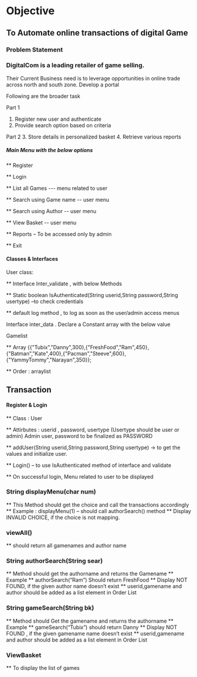 # Objective

## To Automate online transactions of digital Game

### Problem Statement ### 

### DigitalCom is a leading retailer of game selling. 
Their Current Business need is to leverage opportunities in online trade across north and south zone. Develop a portal  

Following are the broader task

Part 1
1.	Register new user and authenticate 
2.	Provide search option based on criteria

Part 2
3.	Store details in personalized basket
4.	Retrieve  various reports

##### Main Menu with the below options

** Register

** Login


** List all Games   --- menu related to user

** Search using Game name  -- user menu

** Search using Author -- user menu

** View Basket -- user menu



** Reports – To be accessed only by admin

** Exit


#### Classes & Interfaces
 
User class: 


** Interface Inter_validate , with below Methods

** Static boolean IsAuthenticated(String userid,String password,String usertype) –to check credentials 

** default log method , to log as soon as the user/admin access menus



Interface inter_data  . Declare a Constant array with the below value

Gamelist 

**  Array {{"Tubix","Danny",300},{"FreshFood","Ram",450},{"Batman","Kate",400},{"Pacman","Steeve",600}, {"YammyTommy","Narayan",350}};



**  Order : arraylist








## Transaction ##

#### Register & Login ####

** Class : User 

**  Attirbutes : userid , password, usertype (Usertype should be user or admin) Admin user, password to be finalized as PASSWORD


** addUser(String userid,String password,String usertype) -> to get the values and initialize user.


** Login() – to use IsAuthenticated method of interface and validate


** On successful login,  Menu related to user to be displayed


### String displayMenu(char num) 

** This Method should get the choice and call the transactions accordingly
** Example : displayMenu(1) – should call authorSearch() method
** Display INVALID CHOICE, if the choice is not mapping.



### viewAll() 

** should return all gamenames and author name 


### String authorSearch(String sear) 

** Method should get the authorname and returns the Gamename
** Example 
** authorSearch(“Ram”) Should return FreshFood
** Display NOT FOUND, if the given author name doesn’t exist
** userid,gamename and author should be added as a list element in Order List

### String gameSearch(String bk) 

** Method should Get the gamename and returns the authorname
** Example
** gameSearch(“Tubix”) should return Danny
** Display NOT FOUND , if the given gamename name doesn’t exist
** userid,gamename and author should be added as a list element in Order List


### ViewBasket
** To display the list of games



